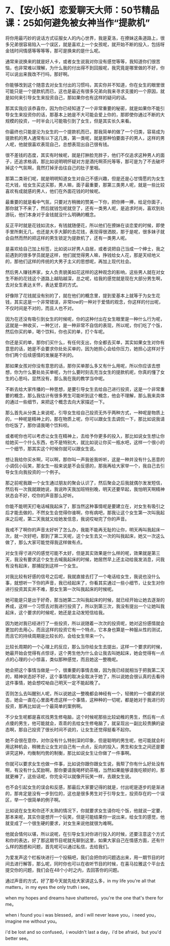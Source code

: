 # 7、【安小妖】恋爱聊天大师：50节精品课：25如何避免被女神当作“提款机”

将你用最巧妙的说话方式征服女人的内心世界，我是夏洛，在撩妹这条道路上，很多兄弟很容易陷入一个误区，就是喜欢上一个女孩呢，就开始不断的投入，包括呀金钱时间情感等等等等，那可是换来的是什么呢。

通常来说换来的就是好人卡，或者女生说我对你没有感觉等等，我知道你们很苦恼，也非常难以理解，为什么我的付出得不到回报呢，我究竟是哪里做的不好，你可以说出来我改不行吗，那好啊。

你能够改到这个随意去对女生付出的习惯吗，其实你并不知道，你在女生的眼里很可能只是一个提款机而已，这也是最近有很多兄弟向我来寻求支援的一个原因，就是如何来引导女生来投资自己，那如果你也有这样的疑问的话。

那其实我应该恭喜你，因为你已经知道了一个非常重要的秘密，就是如果你不能引导女生来投资你的话，那基本上她是不大可能会爱上你的，那即使你通过不断的大规模的投资，一时半会儿可能吸引到了女生，但是其实长久来看。

你最终也只能是沦为女生的一个提款机而已，那我简单的做了一个归类，容易成为提款机的男人通常有以下这几类，第一类呢，就是那种怕要面子的男人，这样的男人呢，他就很喜欢表现自己，总想表现出自己很有钱。

很不差钱的态度，其实有时候呢，就是打肿脸充胖子，他们不仅追求这种男人的面子，还追求格调，那比如说明明怀疑对方是酒托啊茶托等等，那可是为了不去破坏掉这个气氛啊，竟然打掉牙齿往自己的肚子里咽。

那第二类哥们呢，就是明明知道女生对自己不感兴趣，但是还是心甘情愿的为女生花大钱，给女生买这买那，男人嘛，面子最重要，那第三类男人呢，就是一些比较喜欢有成就感的男人，他们在外面花钱的时候呢。

最重要的就是看中气氛，只要对方稍微的赞美一下你，把你捧一捧，给足你面子，那你就下不来了，然后就钱包呢就空了，还有一类男人呢，是追求时尚，喜欢到处游玩，他们本身对于金钱就没什么明确的概念。

反正平时就是花钱如流水，有钱就随便花，所以他们在撩妹在谈恋爱的时候，即使手里所剩无几，也还是大手大脚的去花钱，表现得很洒脱，那于是呢，很多妹子就会自然而然的把这样的男生锁定为提款机了，还有一类男人呢。

是喜欢给自己加上标签，比如说以好男人自居，或者说把自己当成一个绅士，我之前遇到的很多学员就是这样，他们就觉得男人嘛，挣钱给女人花，那是天经地义的，那他们这样的传统的大男子主义的思想呢，再加上现代社会。

然后男人赚钱养家，女人负责貌美如花这样的这种观念的影响，这些男人就在对女生不断的花钱这个道路上越陷越深，总之呢，给我的感觉就是现在大部分男生啊，去对女生表达关怀，表达爱意的方式。

好像除了花钱就没有别的了，就在他们的概念里，提到爱基本上就等于为女生花钱，其实这是一个非常错误，非常low的一种对于爱情的观念，你这样的付出呢，不仅时间是不对的，而且人也不对。

因为在还没有吸引到女生的时候呢，你的这种付出在女生眼里是一种什么行为呢，这就是一种收买，一种乞讨，是一种非常不自信的表现，所以呢，你们吃了个饭，然后你买的单，喝个饮料，你也买的单，打个车呢。

你还是买的单，那你们买什么，有任何支出，你全都去买单，其实如果女生对你有意思的话，她是不会要求你处处买单的，因为她担心会给你压力，她担心这样对于你们两个后续感情的发展是不利的。

那如果女孩对你没有意思的话，那你买单那么多又有什么用呢，所以你应该去想想，你为什么要处处买单呢，为什么要时刻去充当女生的提款机呢，你真的懂了女生的心思吗，显然没有，那么我在我的教学当中呢。

不断去给大家传播的一种思想，是要引导女生去给自己进行投资，这是一个非常重要的概念，那么我估计有很多男生可能听到这个概念，他会不理解，那么我来具体的通过一些细节，来把这个概念去向大家描述一下。

那么首先从分类上来说呢，引导女生给自己投资无外乎两种方式，一种呢是物质上的，一种呢是精神上的，那在物质上呢，你可以跟女生去调侃一下，那比如说我请你吃饭了，那你请我喝个饮料呗。

或者呢你也可以考虑让女生在精神上，去给予你更多的投入，那比如说女生想让你给她买一个什么东西，也不是特别大，就比如说让你买一瓶水吧，这样一个很小的一个细节，那其实这个时候你就可以跟女生说。

想让我给你买水啊，可以啊，那你叫一声我爸我听听，这是一种并没有什么恶意的小调侃小玩笑，那女生一般来说是不会反感的，那我再给大家举一个，我自己去引导女生向我投资的一个例子。

那之前呢我跟一个女生通过朋友的聚会认识了，然后聚会之后我就偶尔发发短信，然后有一次我就跟她说，我说昨天我加班特别晚，明天还要早起，我怕明天啊精神状态会不好，哎你的声音那么好听。

你能不能明天打电话喊我起床了，那当然这种事情呢是要建立在，对女生有吸引之后才能去做的，不然女生会觉得你谁啊，你有病吧，那我让这个女生第一次叫我起床之后呢，第二天我就又给她发信息，我说哎呦完了你的声音。

我戒不了啊你的声音太好听了怎么办，我能不能再无耻的让你，明天再叫我起床一次，就一次好吧，那到了第二天呢，这个女生去又一次的叫我起床，她又一次这么做了，那么大家可能觉得我这样做有点。

对女生得寸进尺的感觉可能不太好，但是其实效果是什么样的呢，效果就是第三天，我没有要求这个女生去喊我起床的时候，她居然早上还主动给我发消息，问我有没有起床，那捕捉到这样一个女生。

对我比较有好感的信号之后呢，我就直接去打了一个电话给女生，我说也没什么事，就想听一下你的声音，我已经起床了，你看其实通过一些小细节，让女生对你进行投资其实并不难，那女生第一次叫我起床的时候呢。

她可能是只是出于好奇，那当她第二次叫我起床的时候，就已经开始让她去逐渐的养成，这样一个习惯去对我进行投资了，所以到第三次，我没有提出一个让她叫我起床，这个要求的时候呢，她还是主动发短信给我。

因为她对我已经进行了一些投资，所以说随着一次次的投资呢，她对这份感情就会更加的去用心，而且这样的投资它有一个特点，它本身也算是一种服从性的测试，而且它的持续周期是比较长的，会给女生带来一个。

比较长周期的一个心理上的反应，那么当你给女生去提出，这样一个要求的时候，她最开始会觉得有点惊讶，这个男生他为什么会让我去叫她起床，她会觉得有一点点的心理的小小惊喜，类似那种感觉，而且她这一整晚呢。

她会把这个事情当做是一个，很重要的事情去做，因为我已经就相当于把我第二天的，精神状态好不好，这个事情的取决全取决于她了，所以说她会很认真的去看待这件事情，她会想哎呦自己明天一定不能起晚了。

否则怎么去叫醒别人呢，所以说她这一整晚都会神经有一个，轻微的一个绷紧的状态，她会一直在心里面考虑这样一个事情，这种种的一切呢，都是她对于我进行的投资，那再比如说一个最简单的案例啊。

不少女生呢都是喜欢找男生修电脑，这个时候呢那些比较幼稚的男生，然后有一点点傻的男生，他可能就会，乖乖的去给女生修电脑了，就呈现出一副比较贵腆的姿态啊，那自己投资了很长时间不说的，让女生还觉得挺看不起你。

她不会很在意你，对你没有什么特别深的印象，但是聪明的男生呢，他可能就会利用这种机会，稍微去让女生对自己有一点点，反向的投入，男生和女生之间还是要讲究这种，均衡制均势的制衡，那比如说女生让你做了一件事啊。

你就可以要求女生也做一件事，比如说你跟你跟女生说，我帮了你有什么好处没有啊，有没有什么奖励啊，那你要请我喝杯奶茶哦，当然如果能够请我吃顿好的，那就更棒了，这些话呢，你完全可以就像开玩笑一样，去跟女生说。

也不会引起女生的误会和反感，那最后大家要记得的就是，付出呢是逐步的是渐进的，那肯定是没有一步到位的，这也是很多男生对于引导女生，投资存在的一个误区，举一个很简单的例子啊。

比如说在女生和你还不太熟的情况下，你就要求女生请你吃个饭，他就说一定要，那本来呢，其实你是想开一个玩笑，但是可能结果你一说出来，给女生的感觉，他就变成了一个很生硬的要求，对女生来说他就很为难啊。

他就会情何以堪，所以说呢，在引导女生对你进行投入的时候，还要注意这个方式和你的表达，好了那这期节目呢就先聊到这里，如果大家自己在情感方面，还有什么样的困惑和问题，首先呢可以通过私信，去给我们。

为爱发声这个栏板块进行一个投稿吧，我们会把你的问题选出来，用一期节目的时间去进行解答，那么呢，同时你也可以在收听节目的时候，在喜马拉雅这个平台去提交你的问题，我们会在48个小时之内，去回答你的问题。

通过声音的方式，好了那今天就先给大家讲这么多，in my life you're all that matters，in my eyes the only truth i see。

when my hopes and dreams have shattered，you're the one that's there for me。

when i found you i was blessed，and i will never leave you，i need you，imagine me without you。

i'd be lost and so confused，i wouldn't last a day，i'd be afraid，but you'd better see。

